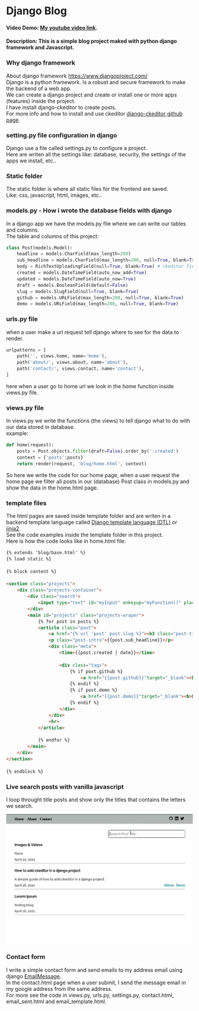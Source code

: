 # Django Blog
#### Video Demo:  [My youtube video link](https://www.youtube.com/watch?v=LEiuBfLsiSY).
#### Description:  This is a simple blog project maked with python django framework and Javascript.  

### Why django framework  
About django framework https://www.djangoproject.com/  
Django is a python framework.
Is a robust and secure framework to make the backend of a web app.  
We can create a django project and create or install one or more apps (features) inside the project.  
I have install django-ckeditor to create posts.  
For more info and how to install and use ckeditor [django-ckeditor github page](https://github.com/django-ckeditor/django-ckeditor).  

### setting.py file configuration in django
Django use a file called settings.py to configure a project.  
Here are writen all the settings like: database, security, the settings of the apps we install, etc..  

### Static folder
The static folder is where all static files for the frontend are saved.  
Like: css, javascript, html, images, etc..  

### models.py - How i wrote the database fields with django
In a django app we have the models.py file where we can write our tables and columns.  
The table and columns of this project:  
```python
class Post(models.Model):
    headline = models.CharField(max_length=200)
    sub_headline = models.CharField(max_length=200, null=True, blank=True)
    body = RichTextUploadingField(null=True, blank=True) # ckeditor field
    created = models.DateTimeField(auto_now_add=True)
    updated = models.DateTimeField(auto_now=True)
    draft = models.BooleanField(default=False)
    slug = models.SlugField(null=True, blank=True)
    github = models.URLField(max_length=200, null=True, blank=True)
    demo = models.URLField(max_length=200, null=True, blank=True)
```

### urls.py file
when a user make a url request tell django where to see for the data to render.
```python
urlpatterns = [
    path('', views.home, name='home'),
    path('about/', views.about, name='about'),
    path('contact/', views.contact, name='contact'),
]
```
here when a user go to home url we look in the home function inside views.py file.  

### views.py file
In views.py we write the functions (the views) to tell django what to do with our data stored in database.  
example:  
```python
def home(request):
    posts = Post.objects.filter(draft=False).order_by('-created')
    context = {'posts':posts}
    return render(request, 'blog/home.html', context)
```
So here we write the code for our home page, when a user request the home page we filter all posts in our (database) Post class in models.py and show the data in the home.html page.

### template files
The html pages are saved inside template folder and are writen in a backend template language called [Django template language (DTL)](https://docs.djangoproject.com/en/3.2/topics/templates/) or [jinja2](https://github.com/pallets/jinja).  
See the code examples inside the template folder in this project.  
Here is how the code looks like in home.html file:  
```html
{% extends 'blog/base.html' %}
{% load static %}

{% block content %}

<section class="projects">
    <div class="projects-container">
        <div class="search">
            <input type="text" id="myInput" onkeyup="myFunction()" placeholder="Search Post Title...">
        </div>
        <main id="projects" class="projects-wraper">
            {% for post in posts %}
            <article class="post">
                <a href="{% url 'post' post.slug %}"><h3 class="post-title">{{post.headline}}</h3></a>
                <p class="post-intro">{{post.sub_headline}}</p>
                <div class="meta">
                    <time>{{post.created | date}}</time>

                    <div class="tags"> 
                        {% if post.github %}
                            <a href="{{post.github}}"target="_blank"><b>Github</b></a>
                        {% endif %}
                        {% if post.demo %}
                            <a href="{{post.demo}}"target="_blank"><b>Demo</b></a>
                        {% endif %}
                    </div>
                </div>
                <hr>
            </article>

            {% endfor %}
        </main>
    </div>
</section>

{% endblock %}
```
### Live search posts with vanilla javascript
I loop throught title posts and show only the titles that contains the letters we search.  

![search](search.gif)

### Contact form
I write a simple contact form and send emails to my address email using django [EmailMessage](https://docs.djangoproject.com/en/3.2/topics/email/#emailmessage-objects).  
In the contact.html page when a user submit, I send the message email in my google address from the same address.  
For more see the code in views.py, urls.py, settings.py, contact.html, email_sent.html and email_template.html.